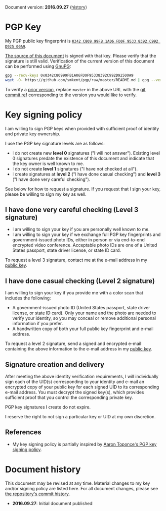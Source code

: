 Document version: **2016.09.27** ([history](#document-history))

# PGP Key

My PGP public key fingerprint is
[`0342 C809 99FB 1A06 FD0F 9533 8392 C992 D925 00A9`][pubkey].

[The source of this document][self] is signed with that key. Please verify that
the signature is still valid. Verification of the current version of this
document can be performed using [GnuPG][gnupg]:

```sh
gpg --recv-keys 0x0342C80999FB1A06FD0F95338392C992D92500A9
wget -O- https://github.com/smkent/pgp/raw/master/README.md | gpg --verify
```

To verify a [prior version][commits], replace `master` in the above URL with the
[git commit ref][gitref] corresponding to the version you would like to verify.

# Key signing policy

I am willing to sign PGP keys when provided with sufficient proof of identity
and private key ownership.

I use the PGP key signature levels are as follows:

* I do not create new **level 0** signatures ("I will not answer"). Existing
  level 0 signatures predate the existence of this document and indicate that
  the key owner is well known to me.
* I do not create **level 1** signatures ("I have not checked at all").
* I create signatures at **level 2** ("I have done casual checking") and **level
  3** ("I have done very careful checking").

See below for how to request a signature. If you request that I sign your key,
please be willing to sign my key as well.

## I have done very careful checking (Level 3 signature)

* I am willing to sign your key if you are personally well known to me.
* I am willing to sign your key if we exchange full PGP key fingerprints and
  government-issued photo IDs, either in person or via end-to-end encrypted
  video conference. Acceptable photo IDs are one of a United States passport,
  state driver license, or state ID card.

To request a level 3 signature, contact me at the e-mail address in my [public
key][pubkey].

## I have done casual checking (Level 2 signature)

I am willing to sign your key if you provide me with a color scan that includes
the following:

* A government-issued photo ID (United States passport, state driver license,
  or state ID card). Only your name and the photo are needed to verify your
  identity, so you may conceal or remove additional personal information if you
  prefer.
* A handwritten copy of both your full public key fingerprint and e-mail
  address.

To request a level 2 signature, send a signed and encrypted e-mail containing
the above information to the e-mail address in my [public key][pubkey].

## Signature creation and delivery

After meeting the above identity verification requirements, I will individually
sign each of the UID(s) corresponding to your identity and e-mail an encrypted
copy of your public key for each signed UID to its corresponding e-mail
address. You must decrypt the signed key(s), which provides sufficient proof
that you control the corresponding private key.

PGP key signatures I create do not expire.

I reserve the right to not sign a particular key or UID at my own discretion.

## References

* My key signing policy is partially inspired by [Aaron Toponce's PGP key
  signing policy][aarontoponce].

# Document history

This document may be revised at any time. Material changes to my key and/or
signing policy are listed here. For all document changes, please see [the
repository's commit history][commits].

* **2016.09.27**: Initial document published

[aarontoponce]: https://pthree.org/my-pgp-key-signing-policy/
[commits]: https://github.com/smkent/pgp/commits/master
[gitref]: https://git-scm.com/book/en/v2/Git-Internals-Git-References
[gnupg]: https://www.gnupg.org/
[pubkey]: https://sks-keyservers.net/pks/lookup?op=vindex&fingerprint=on&search=0x0342C80999FB1A06FD0F95338392C992D92500A9
[self]: /README.md
